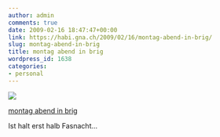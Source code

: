```yaml
---
author: admin
comments: true
date: 2009-02-16 18:47:47+00:00
link: https://habi.gna.ch/2009/02/16/montag-abend-in-brig/
slug: montag-abend-in-brig
title: montag abend in brig
wordpress_id: 1638
categories:
- personal
---
```



 [![](https://static.flickr.com/3567/3285510498_f159b34eb6_m.jpg)](https://www.flickr.com/photos/habi/3285510498/)
   

 
  [montag abend in brig](https://www.flickr.com/photos/habi/3285510498/)
    

 



Ist halt erst halb Fasnacht...
  

